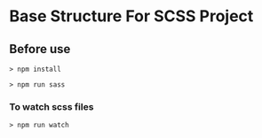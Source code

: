 # Base Structure For SCSS Project

## Before use
```
> npm install

> npm run sass
```

### To watch scss files
```
> npm run watch
```
